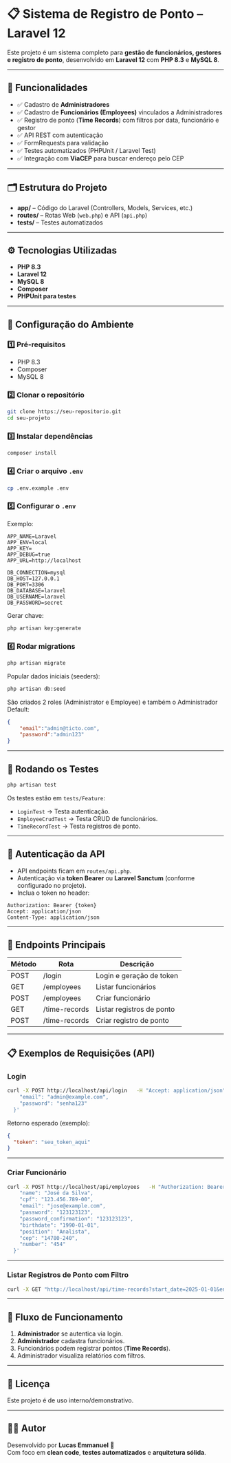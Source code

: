 # 📋 Sistema de Registro de Ponto – Laravel 12

Este projeto é um sistema completo para **gestão de funcionários, gestores e registro de ponto**, desenvolvido em **Laravel 12** com **PHP 8.3** e **MySQL 8**.

---

## 🚀 Funcionalidades

- ✅ Cadastro de **Administradores**
- ✅ Cadastro de **Funcionários (Employees)** vinculados a Administradores
- ✅ Registro de ponto (**Time Records**) com filtros por data, funcionário e gestor
- ✅ API REST com autenticação
- ✅ FormRequests para validação
- ✅ Testes automatizados (PHPUnit / Laravel Test)
- ✅ Integração com **ViaCEP** para buscar endereço pelo CEP

---

## 🗂️ Estrutura do Projeto

- **app/** – Código do Laravel (Controllers, Models, Services, etc.)
- **routes/** – Rotas Web (`web.php`) e API (`api.php`)
- **tests/** – Testes automatizados

---

## ⚙️ Tecnologias Utilizadas

- **PHP 8.3**
- **Laravel 12**
- **MySQL 8**
- **Composer**
- **PHPUnit para testes**

---

## 📝 Configuração do Ambiente

### 1️⃣ Pré-requisitos

- PHP 8.3
- Composer
- MySQL 8

### 2️⃣ Clonar o repositório

```bash
git clone https://seu-repositorio.git
cd seu-projeto
```

### 3️⃣ Instalar dependências

```bash
composer install
```

### 4️⃣ Criar o arquivo `.env`

```bash
cp .env.example .env
```

### 5️⃣ Configurar o `.env`

Exemplo:

```
APP_NAME=Laravel
APP_ENV=local
APP_KEY=
APP_DEBUG=true
APP_URL=http://localhost

DB_CONNECTION=mysql
DB_HOST=127.0.0.1
DB_PORT=3306
DB_DATABASE=laravel
DB_USERNAME=laravel
DB_PASSWORD=secret
```

Gerar chave:

```bash
php artisan key:generate
```

### 6️⃣ Rodar migrations

```bash
php artisan migrate
```

Popular dados iniciais (seeders):

```bash
php artisan db:seed
```

São criados 2 roles (Administrator e Employee) e também o Administrador Default:
```json
{
    "email":"admin@ticto.com",
    "password":"admin123"
}
```

---

## 📝 Rodando os Testes

```bash
php artisan test
```

Os testes estão em `tests/Feature`:

- `LoginTest` → Testa autenticação.
- `EmployeeCrudTest` → Testa CRUD de funcionários.
- `TimeRecordTest` → Testa registros de ponto.

---

## 🔑 Autenticação da API

- API endpoints ficam em `routes/api.php`.
- Autenticação via **token Bearer** ou **Laravel Sanctum** (conforme configurado no projeto).
- Inclua o token no header:

```http
Authorization: Bearer {token}
Accept: application/json
Content-Type: application/json
```

---

## 📡 Endpoints Principais

| Método | Rota                  | Descrição                         |
|--------|------------------------|-----------------------------------|
| POST   | /login                 | Login e geração de token          |
| GET    | /employees             | Listar funcionários               |
| POST   | /employees             | Criar funcionário                 |
| GET    | /time-records          | Listar registros de ponto         |
| POST   | /time-records          | Criar registro de ponto           |

---

## 📋 Exemplos de Requisições (API)

### Login

```bash
curl -X POST http://localhost/api/login   -H "Accept: application/json"   -H "Content-Type: application/json"   -d '{
    "email": "admin@example.com",
    "password": "senha123"
  }'
```

Retorno esperado (exemplo):

```json
{
  "token": "seu_token_aqui"
}
```

---

### Criar Funcionário

```bash
curl -X POST http://localhost/api/employees   -H "Authorization: Bearer seu_token_aqui"   -H "Accept: application/json"   -H "Content-Type: application/json"   -d '{
    "name": "José da Silva",
    "cpf": "123.456.789-00",
    "email": "jose@example.com",
    "password": "123123123",
    "password_confirmation": "123123123",
    "birthdate": "1990-01-01",
    "position": "Analista",
    "cep": "14780-240",
    "number": "454"
  }'
```

---

### Listar Registros de Ponto com Filtro

```bash
curl -X GET "http://localhost/api/time-records?start_date=2025-01-01&end_date=2025-01-31"   -H "Authorization: Bearer seu_token_aqui"   -H "Accept: application/json"
```

---

## 🔄 Fluxo de Funcionamento

1. **Administrador** se autentica via login.
2. **Administrador** cadastra funcionários.
3. Funcionários podem registrar pontos (**Time Records**).
4. Administrador visualiza relatórios com filtros.

---

## 📝 Licença

Este projeto é de uso interno/demonstrativo.  

---


## 👨‍💻 Autor

Desenvolvido por **Lucas Emmanuel** 🚀  
Com foco em **clean code**, **testes automatizados** e **arquitetura sólida**.

